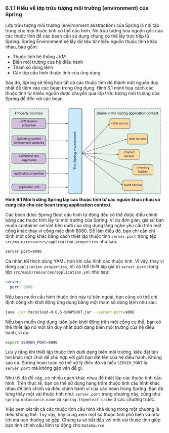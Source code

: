 ### 6.1.1 Hiểu về lớp trừu tượng môi trường (environment) của Spring

Lớp trừu tượng môi trường (environment abstraction) của Spring là nơi tập trung cho mọi thuộc tính có thể cấu hình. Nó trừu tượng hóa nguồn gốc của các thuộc tính để các bean cần sử dụng chúng có thể lấy trực tiếp từ Spring. Spring Environment sẽ lấy dữ liệu từ nhiều nguồn thuộc tính khác nhau, bao gồm:

* Thuộc tính hệ thống JVM
* Biến môi trường của hệ điều hành
* Tham số dòng lệnh
* Các tệp cấu hình thuộc tính của ứng dụng

Sau đó, Spring sẽ tổng hợp tất cả các thuộc tính đó thành một nguồn duy nhất để tiêm vào các bean trong ứng dụng. Hình 6.1 minh họa cách các thuộc tính từ nhiều nguồn được chuyển qua lớp trừu tượng môi trường của Spring để đến với các bean.

![Hình 6.1](../../assets/6.1.png)  
**Hình 6.1 Môi trường Spring lấy các thuộc tính từ các nguồn khác nhau và cung cấp cho các bean trong application context.**

Các bean được Spring Boot cấu hình tự động đều có thể được điều chỉnh bằng các thuộc tính lấy từ môi trường của Spring. Ví dụ đơn giản, giả sử bạn muốn container servlet bên dưới của ứng dụng lắng nghe yêu cầu trên một cổng khác thay vì cổng mặc định 8080. Để làm điều đó, bạn chỉ cần chỉ định một cổng khác bằng cách thiết lập thuộc tính `server.port` trong tệp `src/main/resources/application.properties` như sau:

```xml
server.port=9090
```

Cá nhân tôi thích dùng YAML hơn khi cấu hình các thuộc tính. Vì vậy, thay vì dùng `application.properties`, tôi có thể thiết lập giá trị `server.port` trong tệp `src/main/resources/application.yml` như sau:

```yaml
server:
  port: 9090
```

Nếu bạn muốn cấu hình thuộc tính này từ bên ngoài, bạn cũng có thể chỉ định cổng khi khởi động ứng dụng bằng một tham số dòng lệnh như sau:

```bash
java -jar tacocloud-0.0.5-SNAPSHOT.jar --server.port=9090
```

Nếu bạn muốn ứng dụng luôn luôn khởi động trên một cổng cụ thể, bạn có thể thiết lập nó một lần duy nhất dưới dạng biến môi trường của hệ điều hành, ví dụ:

```bash
export SERVER_PORT=9090
```

Lưu ý rằng khi thiết lập thuộc tính dưới dạng biến môi trường, kiểu đặt tên hơi khác một chút để phù hợp với giới hạn đặt tên của hệ điều hành. Không sao cả. Spring hoàn toàn có thể xử lý điều đó và hiểu `SERVER_PORT` là `server.port` mà không gặp vấn đề gì.

Như tôi đã đề cập, có nhiều cách khác nhau để thiết lập các thuộc tính cấu hình. Trên thực tế, bạn có thể sử dụng hàng trăm thuộc tính cấu hình khác nhau để tinh chỉnh và điều chỉnh hành vi của các bean trong Spring. Bạn đã từng thấy một vài thuộc tính như: `server.port` trong chương này, cũng như `spring.datasource.name` và `spring.thymeleaf.cache` ở các chương trước.

Việc xem xét tất cả các thuộc tính cấu hình khả dụng trong một chương là điều không thể. Tuy vậy, hãy cùng xem một số thuộc tính phổ biến và hữu ích mà bạn thường sẽ gặp. Chúng ta sẽ bắt đầu với một vài thuộc tính giúp bạn tinh chỉnh cấu hình tự động cho `DataSource`.
